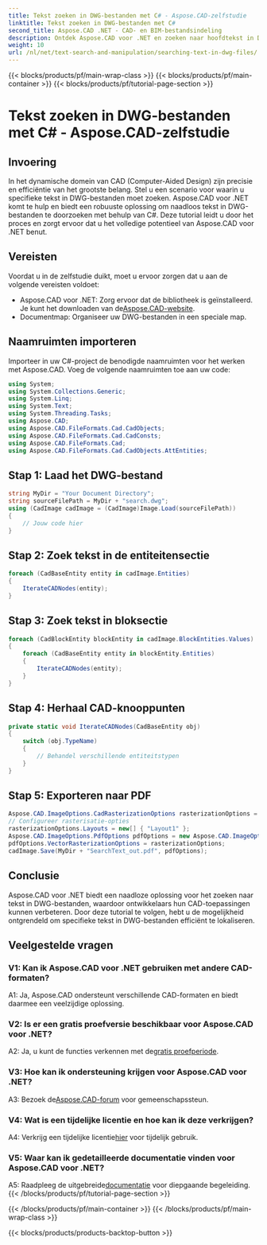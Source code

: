 ```yaml
---
title: Tekst zoeken in DWG-bestanden met C# - Aspose.CAD-zelfstudie
linktitle: Tekst zoeken in DWG-bestanden met C#
second_title: Aspose.CAD .NET - CAD- en BIM-bestandsindeling
description: Ontdek Aspose.CAD voor .NET en zoeken naar hoofdtekst in DWG-bestanden met deze stapsgewijze handleiding. Geef uw CAD-toepassingen vandaag nog een boost!
weight: 10
url: /nl/net/text-search-and-manipulation/searching-text-in-dwg-files/
---
```


{{< blocks/products/pf/main-wrap-class >}}
{{< blocks/products/pf/main-container >}}
{{< blocks/products/pf/tutorial-page-section >}}

# Tekst zoeken in DWG-bestanden met C# - Aspose.CAD-zelfstudie

## Invoering

In het dynamische domein van CAD (Computer-Aided Design) zijn precisie en efficiëntie van het grootste belang. Stel u een scenario voor waarin u specifieke tekst in DWG-bestanden moet zoeken. Aspose.CAD voor .NET komt te hulp en biedt een robuuste oplossing om naadloos tekst in DWG-bestanden te doorzoeken met behulp van C#. Deze tutorial leidt u door het proces en zorgt ervoor dat u het volledige potentieel van Aspose.CAD voor .NET benut.

## Vereisten

Voordat u in de zelfstudie duikt, moet u ervoor zorgen dat u aan de volgende vereisten voldoet:
-  Aspose.CAD voor .NET: Zorg ervoor dat de bibliotheek is geïnstalleerd. Je kunt het downloaden van de[Aspose.CAD-website](https://releases.aspose.com/cad/net/).
- Documentmap: Organiseer uw DWG-bestanden in een speciale map.

## Naamruimten importeren

Importeer in uw C#-project de benodigde naamruimten voor het werken met Aspose.CAD. Voeg de volgende naamruimten toe aan uw code:

```csharp
using System;
using System.Collections.Generic;
using System.Linq;
using System.Text;
using System.Threading.Tasks;
using Aspose.CAD;
using Aspose.CAD.FileFormats.Cad.CadObjects;
using Aspose.CAD.FileFormats.Cad.CadConsts;
using Aspose.CAD.FileFormats.Cad;
using Aspose.CAD.FileFormats.Cad.CadObjects.AttEntities;
```

## Stap 1: Laad het DWG-bestand

```csharp
string MyDir = "Your Document Directory";
string sourceFilePath = MyDir + "search.dwg";
using (CadImage cadImage = (CadImage)Image.Load(sourceFilePath))
{
    // Jouw code hier
}
```

## Stap 2: Zoek tekst in de entiteitensectie

```csharp
foreach (CadBaseEntity entity in cadImage.Entities)
{
    IterateCADNodes(entity);
}
```

## Stap 3: Zoek tekst in bloksectie

```csharp
foreach (CadBlockEntity blockEntity in cadImage.BlockEntities.Values)
{
    foreach (CadBaseEntity entity in blockEntity.Entities)
    {
        IterateCADNodes(entity);
    }
}
```

## Stap 4: Herhaal CAD-knooppunten

```csharp
private static void IterateCADNodes(CadBaseEntity obj)
{
    switch (obj.TypeName)
    {
        // Behandel verschillende entiteitstypen
    }
}
```

## Stap 5: Exporteren naar PDF

```csharp
Aspose.CAD.ImageOptions.CadRasterizationOptions rasterizationOptions = new Aspose.CAD.ImageOptions.CadRasterizationOptions();
// Configureer rasterisatie-opties
rasterizationOptions.Layouts = new[] { "Layout1" };
Aspose.CAD.ImageOptions.PdfOptions pdfOptions = new Aspose.CAD.ImageOptions.PdfOptions();
pdfOptions.VectorRasterizationOptions = rasterizationOptions;
cadImage.Save(MyDir + "SearchText_out.pdf", pdfOptions);
```

## Conclusie

Aspose.CAD voor .NET biedt een naadloze oplossing voor het zoeken naar tekst in DWG-bestanden, waardoor ontwikkelaars hun CAD-toepassingen kunnen verbeteren. Door deze tutorial te volgen, hebt u de mogelijkheid ontgrendeld om specifieke tekst in DWG-bestanden efficiënt te lokaliseren.

## Veelgestelde vragen

### V1: Kan ik Aspose.CAD voor .NET gebruiken met andere CAD-formaten?

A1: Ja, Aspose.CAD ondersteunt verschillende CAD-formaten en biedt daarmee een veelzijdige oplossing.

### V2: Is er een gratis proefversie beschikbaar voor Aspose.CAD voor .NET?

 A2: Ja, u kunt de functies verkennen met de[gratis proefperiode](https://releases.aspose.com/).

### V3: Hoe kan ik ondersteuning krijgen voor Aspose.CAD voor .NET?

 A3: Bezoek de[Aspose.CAD-forum](https://forum.aspose.com/c/cad/19) voor gemeenschapssteun.

### V4: Wat is een tijdelijke licentie en hoe kan ik deze verkrijgen?

 A4: Verkrijg een tijdelijke licentie[hier](https://purchase.aspose.com/temporary-license/) voor tijdelijk gebruik.

### V5: Waar kan ik gedetailleerde documentatie vinden voor Aspose.CAD voor .NET?

 A5: Raadpleeg de uitgebreide[documentatie](https://reference.aspose.com/cad/net/) voor diepgaande begeleiding.
{{< /blocks/products/pf/tutorial-page-section >}}

{{< /blocks/products/pf/main-container >}}
{{< /blocks/products/pf/main-wrap-class >}}

{{< blocks/products/products-backtop-button >}}
